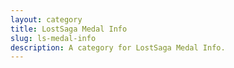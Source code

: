 ```yaml
---
layout: category
title: LostSaga Medal Info
slug: ls-medal-info
description: A category for LostSaga Medal Info.
---
```


